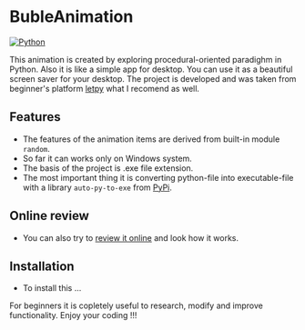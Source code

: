 # BubleAnimation

[![Python](https://img.shields.io/badge/python-3670A0?style=for-the-badge&logo=python&logoColor=ffdd54)](https://python.org)

This animation is created by exploring procedural-oriented paradighm in Python.
Also it is like a simple app for desktop. You can use it as a beautiful screen saver for your desktop.
The project is developed and was taken from beginner's platform [letpy](https://letpy.com/) what I recomend as well.

## Features
- The features of the animation items are derived from built-in module ```random```.
- So far it can works only on Windows system. 
- The basis of the project is .exe file extension.
- The most important thing it is converting python-file into executable-file with a library 
```auto-py-to-exe``` from [PyPi](https://pypi.org/).
## Online review
- You can also try to [review it online](https://apps.letpy.com/animation_jumping_ovals) and look how it works. 
## Installation
- To install this ...

For beginners it is copletely useful to research, modify and improve functionality.
Enjoy your coding !!!

